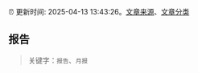 :alarm_clock: 更新时间: 2025-04-13 13:43:26。[文章来源](/README.md)、[文章分类](/TAGS.md)

## 报告


> 关键字：`报告`、`月报`



